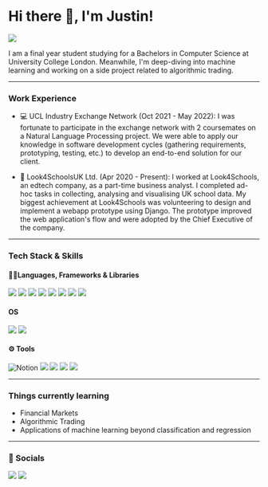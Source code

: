 # Hi there 👋, I'm Justin!

<img src="https://img.shields.io/badge/Maintained%3F-yes-green.svg"/>

I am a final year student studying for a Bachelors in Computer Science at University College London. Meanwhile, I'm deep-diving into machine learning and working on a side project related to algorithmic trading.

---
### Work Experience
- 💻 UCL Industry Exchange Network (Oct 2021 - May 2022): I was fortunate to participate in the exchange network with 2 coursemates on a Natural Language Processing project. We were able to apply our knowledge in software development cycles (gathering requirements, prototyping, testing, etc.) to develop an end-to-end solution for our client.

- 🏫 Look4SchoolsUK Ltd. (Apr 2020 - Present): I worked at Look4Schools, an edtech company, as a part-time business analyst. I completed ad-hoc tasks in collecting, analysing and visualising UK school data. My biggest achievement at Look4Schools was volunteering to design and implement a webapp prototype using Django. The prototype improved the web application's flow and were adopted by the Chief Executive of the company.

---
### Tech Stack & Skills

#### 👩‍💻Languages, Frameworks & Libraries
<img src="https://img.shields.io/badge/Python-FFD43B?style=for-the-badge&logo=python&logoColor=blue"> <img src="https://img.shields.io/badge/JavaScript-323330?style=for-the-badge&logo=javascript&logoColor=F7DF1E"> <img src="https://img.shields.io/badge/Java-ED8B00?style=for-the-badge&logo=java&logoColor=white">
<img src="https://img.shields.io/badge/Django-092E20?style=for-the-badge&logo=django&logoColor=green" /> <img src="https://img.shields.io/badge/React-20232A?style=for-the-badge&logo=react&logoColor=61DAFB" /> <img src="https://img.shields.io/badge/TensorFlow-FF6F00?style=for-the-badge&logo=tensorflow&logoColor=white" /> <img src="https://img.shields.io/badge/Microsoft_Excel-217346?style=for-the-badge&logo=microsoft-excel&logoColor=white" /> <img src="https://img.shields.io/badge/GIT-E44C30?style=for-the-badge&logo=git&logoColor=white" />

#### OS
<img src="https://img.shields.io/badge/Linux-FCC624?style=for-the-badge&logo=linux&logoColor=black" /> <img src="https://img.shields.io/badge/Windows-0078D6?style=for-the-badge&logo=windows&logoColor=white" />

#### ⚙️ Tools
![Notion](https://img.shields.io/badge/Notion-%23000000.svg?style=for-the-badge&logo=notion&logoColor=white) <img src="https://img.shields.io/badge/Trello-0052CC?style=for-the-badge&logo=trello&logoColor=white" /> <img src="https://img.shields.io/badge/Notion-000000?style=for-the-badge&logo=notion&logoColor=white" /> <img src="https://img.shields.io/badge/Overleaf-47A141?style=for-the-badge&logo=Overleaf&logoColor=white" /> <img src="https://img.shields.io/badge/Trello-0052CC?style=for-the-badge&logo=trello&logoColor=white" />

---
### Things currently learning
- Financial Markets
- Algorithmic Trading
- Applications of machine learning beyond classification and regression
 
---
### 👨 Socials

[<img src="https://img.shields.io/badge/LinkedIn-0077B5?style=for-the-badge&logo=linkedin&logoColor=white"/>](https://www.linkedin.com/in/justin-koo-29bb831b2/) [<img src="https://img.shields.io/badge/-LeetCode-FFA116?style=for-the-badge&logo=LeetCode&logoColor=black"/>](https://leetcode.com/jhtk0426/)

